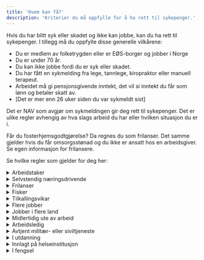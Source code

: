 ```yaml
---
title: 'Hvem kan få?'
description: 'Kriterier du må oppfylle for å ha rett til sykepenger.'
---
```


Hvis du har blitt syk eller skadet og ikke kan jobbe, kan du ha rett til sykepenger. I tillegg må du oppfylle disse generelle vilkårene:

* Du er medlem av folketrygden eller er EØS-borger og jobber i Norge
* Du er under 70 år.
* Du kan ikke jobbe fordi du er syk eller skadet.
* Du har fått en sykmelding fra lege, tannlege, kiropraktor eller manuell terapeut.
* Arbeidet må gi pensjonsgivende inntekt, det vil si inntekt du får som lønn og betaler skatt av.
* [Det er mer enn 26 uker siden du var sykmeldt sist]

Det er NAV som avgjør om sykmeldingen gir deg rett til sykepenger. Det er ulike regler avhengig av hva slags arbeid du har eller hvilken situasjon du er i.

Får du fosterhjemsgodtgjørelse? Da regnes du som frilanser. Det samme gjelder hvis du får omsorgsstønad og du ikke er ansatt hos en arbeidsgiver. Se egen informasjon for frilansere.

Se hvilke regler som gjelder for deg her:

<details class="accordion">
  <summary>Arbeidstaker</summary>
  {% prose %}
  Som regel er det foreldrene som er omsorgspersonene for barnet, også når de ikke bor sammen. Omsorgspersoner kan også være fosterforeldre eller steforeldre.
  
  Andre kan ha rett til pleiepenger hvis de helt eller delvis har omsorgen for barnet i perioden de søker pleiepenger. Dette kan for eksempel være venner, voksne søsken, besteforeldre, tante eller onkel.
  {% endprose %}
</details>

<details class="accordion">
  <summary>Selvstendig næringsdrivende</summary>
  <p>Innhold mangler</p>
</details>

<details class="accordion">
  <summary>Frilanser</summary>
  <p>Innhold mangler</p>
</details>

<details class="accordion">
  <summary>Fisker</summary>
  <p>Innhold mangler</p>
</details>

<details class="accordion">
  <summary>Tilkallingsvikar</summary>
  <p>Innhold mangler</p>
</details>

<details class="accordion">
  <summary>Flere jobber</summary>
  <p>Innhold mangler</p>
</details>

<details class="accordion">
  <summary>Jobber i flere land</summary>
  <p>Innhold mangler</p>
</details>

<details class="accordion">
  <summary>Midlertidig ute av arbeid</summary>
  <p>Innhold mangler</p>
</details>

<details class="accordion">
  <summary>Arbeidsledig</summary>
  <p>Innhold mangler</p>
</details>

<details class="accordion">
  <summary>Avtjent militær- eller siviltjeneste</summary>
  <p>Innhold mangler</p>
</details>

<details class="accordion">
  <summary>I utdanning</summary>
  <p>Innhold mangler</p>
</details>

<details class="accordion">
  <summary>Innlagt på helseinstitusjon</summary>
  <p>Innhold mangler</p>
</details>

<details class="accordion">
  <summary>I fengsel</summary>
  <p>Innhold mangler</p>
</details>

